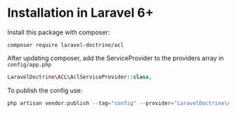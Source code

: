 # Installation in Laravel 6+

Install this package with composer:

```
composer require laravel-doctrine/acl
```

After updating composer, add the ServiceProvider to the providers array in `config/app.php`

```php
LaravelDoctrine\ACL\AclServiceProvider::class,
```

To publish the config use:

```php
php artisan vendor:publish --tag="config" --provider="LaravelDoctrine\ACL\AclServiceProvider"
```
